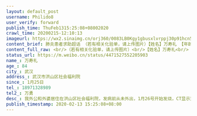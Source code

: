 ```yaml
---
layout: default_post
username: Philido8
user_verify: forward
publish_time: ThuFeb1315:25:08+08002020
crawl_time: 20200215-12:10:13
imageurl: https://wx2.sinaimg.cn/orj360/0083LB0Kgy1gbusxlvrppj30p91hcn5u.jpg,https://wx1.sinaimg.cn/orj360/0083LB0Kgy1gbusxm90cvj30p91hcqc2.jpg,https://wx1.sinaimg.cn/orj360/0083LB0Kgy1gbusy3bvm8j30p91hctjn.jpg,https://wx4.sinaimg.cn/orj360/0083LB0Kgy1gbusy40od5j30p91hc138.jpg
content_brief: 肺炎患者求助超话 （若有相关化验单，请上传图片）【姓名】万寿礼 【年龄】84【所在城市】武汉【所在小区、社区】武汉市洪山区社会福利院【患病时间】1月25日【联系方式】18971328989【其他紧急联系人】万勇【病情描述】我外公和外婆居住在洪山区社会福利院，发病前从未外出，1月26号开始 ...全文
content_full_raw: <br/>（若有相关化验单，请上传图片）<br/>【姓名】万寿礼<br/>【年龄】84<br/>【所在城市】武汉<br/>【所在小区、社区】武汉市洪山区社会福利院<br/>【患病时间】1月25日<br/>【联系方式】18971328989<br/>【其他紧急联系人】万勇<br/>【病情描述】我外公和外婆居住在洪山区社会福利院，发病前从未外出，1月26号开始发烧，CT显示双肺已白毛玻璃，2月3日晚被送往武汉科技大学附属天佑医院，虽已住院，但以天佑医院的医疗条件是无法长期收治我外公这样的危重症病人！急需转院！住进第二天就下了病危通知书，医生说需要立刻转至ICU或者更大的医疗体检的医院，但医院一直说ICU已满，可现两老人情况已危在旦夕！<spanclass="url-icon"><imgalt=[泪]src="//h5.sinaimg.cn/m/emoticon/icon/default/d_lei-1b4b02f8b1.png"style="width:1em;height:1em;"/></span><spanclass="url-icon"><imgalt=[泪]src="//h5.sinaimg.cn/m/emoticon/icon/default/d_lei-1b4b02f8b1.png"style="width:1em;height:1em;"/></span><spanclass="url-icon"><imgalt=[泪]src="//h5.sinaimg.cn/m/emoticon/icon/default/d_lei-1b4b02f8b1.png"style="width:1em;height:1em;"/></span>外公是一名老兵，勤勤恳恳总告诉我们不要给国家添麻烦，但是我们现在无路可走！七十多岁的外婆看见外公现在的情况，每天都受刺激已经丧失理智接近精神失常，恳请大家帮帮外公，让他能转院到能有医疗条件收治危重症病人的医院，能有生的希望！<br/><br/>天佑医院<br/>02751228622；<br/><br/>市防疫指挥部:<br/>82826416；
status_url: https://m.weibo.cn/status/4471527552205903
name_: 万寿礼
age_: 84
city_: 武汉
address_: 武汉市洪山区社会福利院
since_: 1月25日
tel_: 18971328989
tel2_: 万勇
desc_: 我外公和外婆居住在洪山区社会福利院，发病前从未外出，1月26号开始发烧，CT显示双肺已白毛玻璃，2月3日晚被送往武汉科技大学附属天佑医院，虽已住院，但以天佑医院的医疗条件是无法长期收治我外公这样的危重症病人！急需转院！住进第二天就下了病危通知书，医生说需要立刻转至ICU或者更大的医疗体检的医院，但医院一直说ICU已满，可现两老人情况已危在旦夕！<spanclass="url-icon"><imgalt=[泪]src="//h5.sinaimg.cn/m/emoticon/icon/default/d_lei-1b4b02f8b1.png"style="width1em;height1em;"/></span><spanclass="url-icon"><imgalt=[泪]src="//h5.sinaimg.cn/m/emoticon/icon/default/d_lei-1b4b02f8b1.png"style="width1em;height1em;"/></span><spanclass="url-icon"><imgalt=[泪]src="//h5.sinaimg.cn/m/emoticon/icon/default/d_lei-1b4b02f8b1.png"style="width1em;height1em;"/></span>外公是一名老兵，勤勤恳恳总告诉我们不要给国家添麻烦，但是我们现在无路可走！七十多岁的外婆看见外公现在的情况，每天都受刺激已经丧失理智接近精神失常，恳请大家帮帮外公，让他能转院到能有医疗条件收治危重症病人的医院，能有生的希望！天佑医院02751228622；市防疫指挥部82826416；
publish_timestamp: 2020-02-13 15:25:08+08:00
---
```

